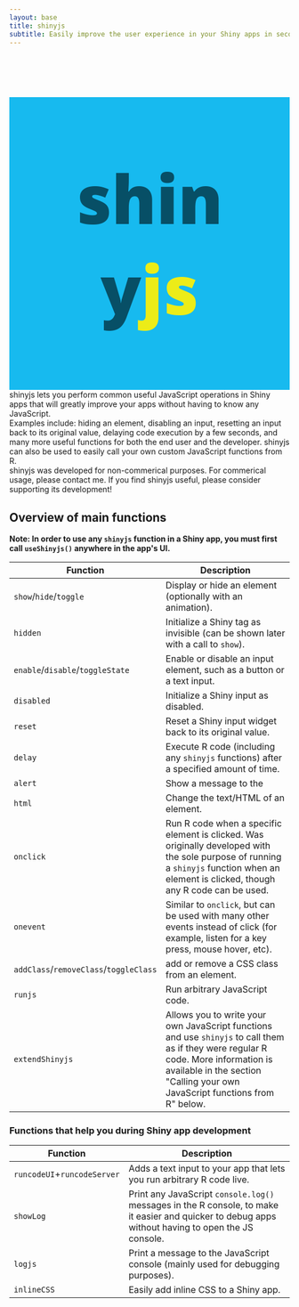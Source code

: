 ```yaml
---
layout: base
title: shinyjs
subtitle: Easily improve the user experience in your Shiny apps in seconds
---
```


<div style="
    text-align: center;
    margin-top: 91px;
    font-size: 120px;
    background: #17baef;
    font-weight: 800;
    font-family: 'Open Sans';
    padding: 100px;
"><span style="
    color: #074f66;
">shiny</span><span style="color: #ecec18;">js</span></div>

<div>shinyjs lets you perform common useful JavaScript operations in Shiny apps that will greatly improve your apps without having to know any JavaScript.</div>

<div>Examples include: hiding an element, disabling an input, resetting an input back to its original value, delaying code execution by a few seconds, and many more useful functions for both the end user and the developer. shinyjs can also be used to easily call your own custom JavaScript functions from R.</div>

<div>shinyjs was developed for non-commerical purposes. For commerical usage, please contact me. If you find shinyjs useful, please consider supporting its development!</div>

<h2 id="overview-main">Overview of main functions</h2>

**Note: In order to use any `shinyjs` function in a Shiny app, you must first call `useShinyjs()` anywhere in the app's UI.**

| Function | Description |
|---------------------|----------------------------------------------------|
| `show`/`hide`/`toggle` | Display or hide an element (optionally with an animation). |
| `hidden` | Initialize a Shiny tag as invisible (can be shown later with a call to `show`). |
| `enable`/`disable`/`toggleState` | Enable or disable an input element, such as a button or a text input. |
| `disabled` | Initialize a Shiny input as disabled. |
| `reset` | Reset a Shiny input widget back to its original value. |
| `delay` | Execute R code (including any `shinyjs` functions) after a specified amount of time. |
| `alert` | Show a message to the  |
| `html` | Change the text/HTML of an element. |
| `onclick` | Run R code when a specific element is clicked. Was originally developed with the sole purpose of running a `shinyjs` function when an element is clicked, though any R code can be used. |
| `onevent` | Similar to `onclick`, but can be used with many other events instead of click (for example, listen for a key press, mouse hover, etc). |
| `addClass`/`removeClass`/`toggleClass` | add or remove a CSS class from an element. |
| `runjs` | Run arbitrary JavaScript code. |
| `extendShinyjs` | Allows you to write your own JavaScript functions and use `shinyjs` to call them as if they were regular R code. More information is available in the section "Calling your own JavaScript functions from R" below. |

### Functions that help you during Shiny app development

| Function | Description |
|---------------------|----------------------------------------------------|
| `runcodeUI`+`runcodeServer` | Adds a text input to your app that lets you run arbitrary R code live. |
| `showLog` | Print any JavaScript `console.log()` messages in the R console, to make it easier and quicker to debug apps without having to open the JS console. |
| `logjs` | Print a message to the JavaScript console (mainly used for debugging purposes). |
| `inlineCSS` | Easily add inline CSS to a Shiny app. |
